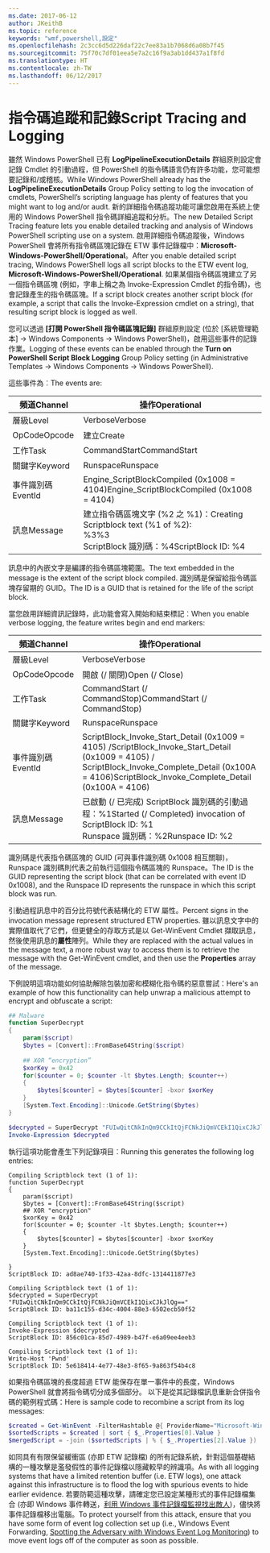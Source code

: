 ```yaml
---
ms.date: 2017-06-12
author: JKeithB
ms.topic: reference
keywords: "wmf,powershell,設定"
ms.openlocfilehash: 2c3cc6d5d226daf22c7ee83a1b7068d6a08b7f45
ms.sourcegitcommit: 75f70c7df01eea5e7a2c16f9a3ab1dd437a1f8fd
ms.translationtype: HT
ms.contentlocale: zh-TW
ms.lasthandoff: 06/12/2017
---
```

# <a name="script-tracing-and-logging"></a><span data-ttu-id="0bd93-102">指令碼追蹤和記錄</span><span class="sxs-lookup"><span data-stu-id="0bd93-102">Script Tracing and Logging</span></span>

<span data-ttu-id="0bd93-103">雖然 Windows PowerShell 已有 **LogPipelineExecutionDetails** 群組原則設定會記錄 Cmdlet 的引動過程，但 PowerShell 的指令碼語言仍有許多功能，您可能想要記錄和/或稽核。</span><span class="sxs-lookup"><span data-stu-id="0bd93-103">While Windows PowerShell already has the **LogPipelineExecutionDetails** Group Policy setting to log the invocation of cmdlets, PowerShell’s scripting language has plenty of features that you might want to log and/or audit.</span></span> <span data-ttu-id="0bd93-104">新的詳細指令碼追蹤功能可讓您啟用在系統上使用的 Windows PowerShell 指令碼詳細追蹤和分析。</span><span class="sxs-lookup"><span data-stu-id="0bd93-104">The new Detailed Script Tracing feature lets you enable detailed tracking and analysis of Windows PowerShell scripting use on a system.</span></span> <span data-ttu-id="0bd93-105">啟用詳細指令碼追蹤後，Windows PowerShell 會將所有指令碼區塊記錄在 ETW 事件記錄檔中：**Microsoft-Windows-PowerShell/Operational**。</span><span class="sxs-lookup"><span data-stu-id="0bd93-105">After you enable detailed script tracing, Windows PowerShell logs all script blocks to the ETW event log, **Microsoft-Windows-PowerShell/Operational**.</span></span> <span data-ttu-id="0bd93-106">如果某個指令碼區塊建立了另一個指令碼區塊 (例如，字串上稱之為 Invoke-Expression Cmdlet 的指令碼)，也會記錄產生的指令碼區塊。</span><span class="sxs-lookup"><span data-stu-id="0bd93-106">If a script block creates another script block (for example, a script that calls the Invoke-Expression cmdlet on a string), that resulting script block is logged as well.</span></span>

<span data-ttu-id="0bd93-107">您可以透過 **[打開 PowerShell 指令碼區塊記錄]** 群組原則設定 (位於 [系統管理範本] -> Windows Components -> Windows PowerShell)，啟用這些事件的記錄作業。</span><span class="sxs-lookup"><span data-stu-id="0bd93-107">Logging of these events can be enabled through the **Turn on PowerShell Script Block Logging** Group Policy setting (in Administrative Templates -> Windows Components -> Windows PowerShell).</span></span>

<span data-ttu-id="0bd93-108">這些事件為︰</span><span class="sxs-lookup"><span data-stu-id="0bd93-108">The events are:</span></span>

| <span data-ttu-id="0bd93-109">頻道</span><span class="sxs-lookup"><span data-stu-id="0bd93-109">Channel</span></span> | <span data-ttu-id="0bd93-110">操作</span><span class="sxs-lookup"><span data-stu-id="0bd93-110">Operational</span></span>                                 |
|---------|---------------------------------------------|
| <span data-ttu-id="0bd93-111">層級</span><span class="sxs-lookup"><span data-stu-id="0bd93-111">Level</span></span>   | <span data-ttu-id="0bd93-112">Verbose</span><span class="sxs-lookup"><span data-stu-id="0bd93-112">Verbose</span></span>                                     |
| <span data-ttu-id="0bd93-113">OpCode</span><span class="sxs-lookup"><span data-stu-id="0bd93-113">Opcode</span></span>  | <span data-ttu-id="0bd93-114">建立</span><span class="sxs-lookup"><span data-stu-id="0bd93-114">Create</span></span>                                      |
| <span data-ttu-id="0bd93-115">工作</span><span class="sxs-lookup"><span data-stu-id="0bd93-115">Task</span></span>    | <span data-ttu-id="0bd93-116">CommandStart</span><span class="sxs-lookup"><span data-stu-id="0bd93-116">CommandStart</span></span>                                |
| <span data-ttu-id="0bd93-117">關鍵字</span><span class="sxs-lookup"><span data-stu-id="0bd93-117">Keyword</span></span> | <span data-ttu-id="0bd93-118">Runspace</span><span class="sxs-lookup"><span data-stu-id="0bd93-118">Runspace</span></span>                                    |
| <span data-ttu-id="0bd93-119">事件識別碼</span><span class="sxs-lookup"><span data-stu-id="0bd93-119">EventId</span></span> | <span data-ttu-id="0bd93-120">Engine_ScriptBlockCompiled (0x1008 = 4104)</span><span class="sxs-lookup"><span data-stu-id="0bd93-120">Engine_ScriptBlockCompiled (0x1008 = 4104)</span></span>  |
| <span data-ttu-id="0bd93-121">訊息</span><span class="sxs-lookup"><span data-stu-id="0bd93-121">Message</span></span> | <span data-ttu-id="0bd93-122">建立指令碼區塊文字 (%2 之 %1)：</span><span class="sxs-lookup"><span data-stu-id="0bd93-122">Creating Scriptblock text (%1 of %2):</span></span> </br> <span data-ttu-id="0bd93-123">%3</span><span class="sxs-lookup"><span data-stu-id="0bd93-123">%3</span></span> </br> <span data-ttu-id="0bd93-124">ScriptBlock 識別碼：%4</span><span class="sxs-lookup"><span data-stu-id="0bd93-124">ScriptBlock ID: %4</span></span> |


<span data-ttu-id="0bd93-125">訊息中的內嵌文字是編譯的指令碼區塊範圍。</span><span class="sxs-lookup"><span data-stu-id="0bd93-125">The text embedded in the message is the extent of the script block compiled.</span></span> <span data-ttu-id="0bd93-126">識別碼是保留給指令碼區塊存留期的 GUID。</span><span class="sxs-lookup"><span data-stu-id="0bd93-126">The ID is a GUID that is retained for the life of the script block.</span></span>

<span data-ttu-id="0bd93-127">當您啟用詳細資訊記錄時，此功能會寫入開始和結束標記︰</span><span class="sxs-lookup"><span data-stu-id="0bd93-127">When you enable verbose logging, the feature writes begin and end markers:</span></span>

| <span data-ttu-id="0bd93-128">頻道</span><span class="sxs-lookup"><span data-stu-id="0bd93-128">Channel</span></span> | <span data-ttu-id="0bd93-129">操作</span><span class="sxs-lookup"><span data-stu-id="0bd93-129">Operational</span></span>                                            |
|---------|--------------------------------------------------------|
| <span data-ttu-id="0bd93-130">層級</span><span class="sxs-lookup"><span data-stu-id="0bd93-130">Level</span></span>   | <span data-ttu-id="0bd93-131">Verbose</span><span class="sxs-lookup"><span data-stu-id="0bd93-131">Verbose</span></span>                                                |
| <span data-ttu-id="0bd93-132">OpCode</span><span class="sxs-lookup"><span data-stu-id="0bd93-132">Opcode</span></span>  | <span data-ttu-id="0bd93-133">開啟 (/ 關閉)</span><span class="sxs-lookup"><span data-stu-id="0bd93-133">Open (/ Close)</span></span>                                         |
| <span data-ttu-id="0bd93-134">工作</span><span class="sxs-lookup"><span data-stu-id="0bd93-134">Task</span></span>    | <span data-ttu-id="0bd93-135">CommandStart (/ CommandStop)</span><span class="sxs-lookup"><span data-stu-id="0bd93-135">CommandStart (/ CommandStop)</span></span>                           |
| <span data-ttu-id="0bd93-136">關鍵字</span><span class="sxs-lookup"><span data-stu-id="0bd93-136">Keyword</span></span> | <span data-ttu-id="0bd93-137">Runspace</span><span class="sxs-lookup"><span data-stu-id="0bd93-137">Runspace</span></span>                                               |
| <span data-ttu-id="0bd93-138">事件識別碼</span><span class="sxs-lookup"><span data-stu-id="0bd93-138">EventId</span></span> | <span data-ttu-id="0bd93-139">ScriptBlock\_Invoke\_Start\_Detail (0x1009 = 4105) /</span><span class="sxs-lookup"><span data-stu-id="0bd93-139">ScriptBlock\_Invoke\_Start\_Detail (0x1009 = 4105) /</span></span> </br> <span data-ttu-id="0bd93-140">ScriptBlock\_Invoke\_Complete\_Detail (0x100A = 4106)</span><span class="sxs-lookup"><span data-stu-id="0bd93-140">ScriptBlock\_Invoke\_Complete\_Detail (0x100A = 4106)</span></span> |
| <span data-ttu-id="0bd93-141">訊息</span><span class="sxs-lookup"><span data-stu-id="0bd93-141">Message</span></span> | <span data-ttu-id="0bd93-142">已啟動 (/ 已完成) ScriptBlock 識別碼的引動過程：%1</span><span class="sxs-lookup"><span data-stu-id="0bd93-142">Started (/ Completed) invocation of ScriptBlock ID: %1</span></span> </br> <span data-ttu-id="0bd93-143">Runspace 識別碼：%2</span><span class="sxs-lookup"><span data-stu-id="0bd93-143">Runspace ID: %2</span></span> |

<span data-ttu-id="0bd93-144">識別碼是代表指令碼區塊的 GUID (可與事件識別碼 0x1008 相互關聯)，Runspace 識別碼則代表之前執行這個指令碼區塊的 Runspace。</span><span class="sxs-lookup"><span data-stu-id="0bd93-144">The ID is the GUID representing the script block (that can be correlated with event ID 0x1008), and the Runspace ID represents the runspace in which this script block was run.</span></span>

<span data-ttu-id="0bd93-145">引動過程訊息中的百分比符號代表結構化的 ETW 屬性。</span><span class="sxs-lookup"><span data-stu-id="0bd93-145">Percent signs in the invocation message represent structured ETW properties.</span></span> <span data-ttu-id="0bd93-146">雖以訊息文字中的實際值取代了它們，但更健全的存取方式是以 Get-WinEvent Cmdlet 擷取訊息，然後使用訊息的**屬性**陣列。</span><span class="sxs-lookup"><span data-stu-id="0bd93-146">While they are replaced with the actual values in the message text, a more robust way to access them is to retrieve the message with the Get-WinEvent cmdlet, and then use the **Properties** array of the message.</span></span>

<span data-ttu-id="0bd93-147">下例說明這項功能如何協助解除包裝加密和模糊化指令碼的惡意嘗試：</span><span class="sxs-lookup"><span data-stu-id="0bd93-147">Here's an example of how this functionality can help unwrap a malicious attempt to encrypt and obfuscate a script:</span></span>

```powershell
## Malware
function SuperDecrypt
{
    param($script)
    $bytes = [Convert]::FromBase64String($script)
             
    ## XOR “encryption”
    $xorKey = 0x42
    for($counter = 0; $counter -lt $bytes.Length; $counter++)
    {
        $bytes[$counter] = $bytes[$counter] -bxor $xorKey
    }
    [System.Text.Encoding]::Unicode.GetString($bytes)
}

$decrypted = SuperDecrypt "FUIwQitCNkInQm9CCkItQjFCNkJiQmVCEkI1QixCJkJlQg=="
Invoke-Expression $decrypted
```

<span data-ttu-id="0bd93-148">執行這項功能會產生下列記錄項目︰</span><span class="sxs-lookup"><span data-stu-id="0bd93-148">Running this generates the following log entries:</span></span>

```
Compiling Scriptblock text (1 of 1):
function SuperDecrypt
{
    param($script)
    $bytes = [Convert]::FromBase64String($script)
    ## XOR "encryption"
    $xorKey = 0x42
    for($counter = 0; $counter -lt $bytes.Length; $counter++)
    {
        $bytes[$counter] = $bytes[$counter] -bxor $xorKey
    }
    [System.Text.Encoding]::Unicode.GetString($bytes)

}
ScriptBlock ID: ad8ae740-1f33-42aa-8dfc-1314411877e3

Compiling Scriptblock text (1 of 1):
$decrypted = SuperDecrypt "FUIwQitCNkInQm9CCkItQjFCNkJiQmVCEkI1QixCJkJlQg=="
ScriptBlock ID: ba11c155-d34c-4004-88e3-6502ecb50f52

Compiling Scriptblock text (1 of 1):
Invoke-Expression $decrypted
ScriptBlock ID: 856c01ca-85d7-4989-b47f-e6a09ee4eeb3

Compiling Scriptblock text (1 of 1):
Write-Host 'Pwnd'
ScriptBlock ID: 5e618414-4e77-48e3-8f65-9a863f54b4c8
```

如果指令碼區塊的長度超過 ETW 能保存在單一事件中的長度，Windows PowerShell 就會將指令碼切分成多個部分。 <span data-ttu-id="0bd93-150">以下是從其記錄檔訊息重新合併指令碼的範例程式碼：</span><span class="sxs-lookup"><span data-stu-id="0bd93-150">Here is sample code to recombine a script from its log messages:</span></span>

```powershell
$created = Get-WinEvent -FilterHashtable @{ ProviderName="Microsoft-Windows-PowerShell"; Id = 4104 } | Where-Object { $_.<...> }
$sortedScripts = $created | sort { $_.Properties[0].Value }
$mergedScript = -join ($sortedScripts | % { $_.Properties[2].Value })
```

<span data-ttu-id="0bd93-151">如同具有有限保留緩衝區 (亦即 ETW 記錄檔) 的所有記錄系統，針對這個基礎結構的一種攻擊是濫發假性的事件記錄檔以隱藏較早的辨識項。</span><span class="sxs-lookup"><span data-stu-id="0bd93-151">As with all logging systems that have a limited retention buffer (i.e. ETW logs), one attack against this infrastructure is to flood the log with spurious events to hide earlier evidence.</span></span> <span data-ttu-id="0bd93-152">若要防範這種攻擊，請確定您已設定某種形式的事件記錄檔集合 (亦即 Windows 事件轉送，[利用 Windows 事件記錄檔監視找出敵人](http://www.nsa.gov/ia/_files/app/Spotting_the_Adversary_with_Windows_Event_Log_Monitoring.pdf))，儘快將事件記錄檔移出電腦。</span><span class="sxs-lookup"><span data-stu-id="0bd93-152">To protect yourself from this attack, ensure that you have some form of event log collection set up (i.e., Windows Event Forwarding, [Spotting the Adversary with Windows Event Log Monitoring](http://www.nsa.gov/ia/_files/app/Spotting_the_Adversary_with_Windows_Event_Log_Monitoring.pdf)) to move event logs off of the computer as soon as possible.</span></span>

